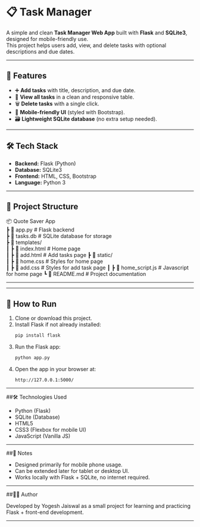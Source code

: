 # 📋 Task Manager

A simple and clean **Task Manager Web App** built with **Flask** and **SQLite3**, designed for mobile-friendly use.  
This project helps users add, view, and delete tasks with optional descriptions and due dates.

---

## 🚀 Features
- ➕ **Add tasks** with title, description, and due date.  
- 📑 **View all tasks** in a clean and responsive table.  
- 🗑 **Delete tasks** with a single click.  
- 📱 **Mobile-friendly UI** (styled with Bootstrap).  
- 🗃 **Lightweight SQLite database** (no extra setup needed).  

---

## 🛠 Tech Stack
- **Backend:** Flask (Python)  
- **Database:** SQLite3  
- **Frontend:** HTML, CSS, Bootstrap  
- **Language:** Python 3  

---

## 📂 Project Structure
📦 Quote Saver App  
┣ 📜 app.py            # Flask backend  
┣ 📜 tasks.db         # SQLite database for storage  
┣ 📜 templates/  
┃ ┣ 📜 index.html      # Home page  
┃ ┣ 📜 add.html        # Add tasks page
┣ 📜 static/  
┃ ┣ 📜 home.css        # Styles for home page  
┃ ┣ 📜 add.css             # Styles for add task page 
┃ ┣ 📜 home_script.js # Javascript for home page
┗ 📜 README.md         # Project documentation  

---

---

## 🚀 How to Run  

1. Clone or download this project.  
2. Install Flask if not already installed:  
   ```bash
   pip install flask
3. Run the Flask app:
   ```bash
   python app.py


4. Open the app in your browser at:
   ```
   http://127.0.0.1:5000/
   ```




---

##🛠️ Technologies Used

- Python (Flask)
- SQLite (Database)
- HTML5
- CSS3 (Flexbox for mobile UI)
- JavaScript (Vanilla JS)



---

##📖 Notes

- Designed primarily for mobile phone usage.
- Can be extended later for tablet or desktop UI.
- Works locally with Flask + SQLite, no internet required.



---

##👨‍💻 Author

Developed by Yogesh Jaiswal as a small project for learning and practicing Flask + front-end development.

---
